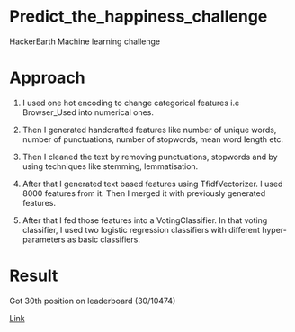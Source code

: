 # Predict_the_happiness_challenge
HackerEarth Machine learning challenge

# Approach

1. I used one hot encoding to change categorical features i.e Browser_Used into numerical ones.
 
2. Then I generated handcrafted features like number of unique words, number of punctuations, number of stopwords, mean word length etc.

3. Then I cleaned the text by removing punctuations, stopwords and by using techniques like stemming, lemmatisation.

4. After that I generated text based features using TfidfVectorizer. I used 8000 features from it. Then I merged it with previously generated features.

5. After that I fed those features into a VotingClassifier. In that voting classifier, I used two logistic regression classifiers with different hyper-parameters as basic classifiers. 

# Result
Got 30th position on leaderboard (30/10474)

[Link](https://www.hackerearth.com/challenges/competitive/predict-the-happiness/leaderboard/)
